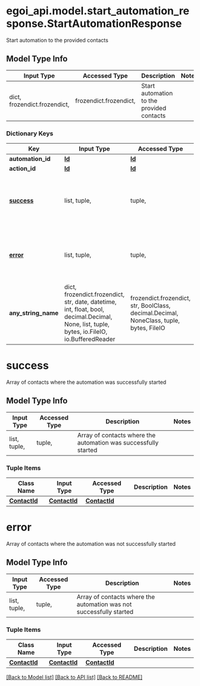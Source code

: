 # egoi_api.model.start_automation_response.StartAutomationResponse

Start automation to the provided contacts

## Model Type Info
Input Type | Accessed Type | Description | Notes
------------ | ------------- | ------------- | -------------
dict, frozendict.frozendict,  | frozendict.frozendict,  | Start automation to the provided contacts | 

### Dictionary Keys
Key | Input Type | Accessed Type | Description | Notes
------------ | ------------- | ------------- | ------------- | -------------
**automation_id** | [**Id**](Id.md) | [**Id**](Id.md) |  | [optional] 
**action_id** | [**Id**](Id.md) | [**Id**](Id.md) |  | [optional] 
**[success](#success)** | list, tuple,  | tuple,  | Array of contacts where the automation was successfully started | [optional] 
**[error](#error)** | list, tuple,  | tuple,  | Array of contacts where the automation was not successfully started | [optional] 
**any_string_name** | dict, frozendict.frozendict, str, date, datetime, int, float, bool, decimal.Decimal, None, list, tuple, bytes, io.FileIO, io.BufferedReader | frozendict.frozendict, str, BoolClass, decimal.Decimal, NoneClass, tuple, bytes, FileIO | any string name can be used but the value must be the correct type | [optional]

# success

Array of contacts where the automation was successfully started

## Model Type Info
Input Type | Accessed Type | Description | Notes
------------ | ------------- | ------------- | -------------
list, tuple,  | tuple,  | Array of contacts where the automation was successfully started | 

### Tuple Items
Class Name | Input Type | Accessed Type | Description | Notes
------------- | ------------- | ------------- | ------------- | -------------
[**ContactId**](ContactId.md) | [**ContactId**](ContactId.md) | [**ContactId**](ContactId.md) |  | 

# error

Array of contacts where the automation was not successfully started

## Model Type Info
Input Type | Accessed Type | Description | Notes
------------ | ------------- | ------------- | -------------
list, tuple,  | tuple,  | Array of contacts where the automation was not successfully started | 

### Tuple Items
Class Name | Input Type | Accessed Type | Description | Notes
------------- | ------------- | ------------- | ------------- | -------------
[**ContactId**](ContactId.md) | [**ContactId**](ContactId.md) | [**ContactId**](ContactId.md) |  | 

[[Back to Model list]](../../README.md#documentation-for-models) [[Back to API list]](../../README.md#documentation-for-api-endpoints) [[Back to README]](../../README.md)


